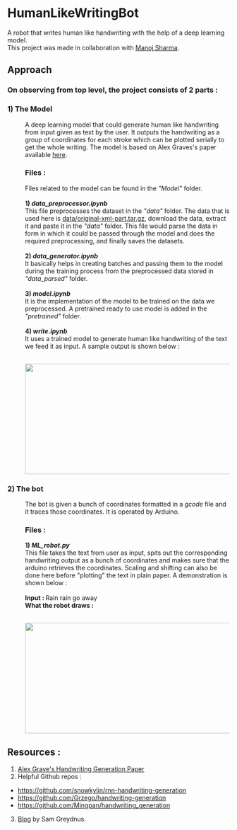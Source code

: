# HumanLikeWritingBot
A robot that writes human like handwriting with the help of a deep learning model.<br>
This project was made in collaboration with [Manoj Sharma](https://github.com/manojsharma221). <br>

## Approach
### On observing from top level, the project consists of 2 parts :

### 1) The Model
<dl>
  <dd>A deep learning model that could generate human like handwriting from input given as text by the user. It outputs the handwriting as a group of coordinates for each stroke which can be plotted serially to get the whole writing. The model is based on Alex Graves's paper available <a href="https://arxiv.org/abs/1308.0850">here</a>. 
<h3>Files : </h3>
  <p>Files related to the model can be found in the <i>"Model"</i> folder.<br><br>
    <b>1)<i> data_preprocessor.ipynb </i></b><br>
    This file preprocesses the dataset in the <i>"data"</i> folder. The data that is used here is <a href="http://www.fki.inf.unibe.ch/databases/iam-on-line-handwriting-database/download-the-iam-on-line-handwriting-database">data/original-xml-part.tar.gz</a>, download the data, extract it and paste it in the <i>"data"</i> folder. This file would parse the data in form in which it could be passed through the model and does the required preprocessing, and finally saves the datasets.<br><br>
    <b>2)<i> data_generator.ipynb </i></b><br>
    It basically helps in creating batches and passing them to the model during the training process from the preprocessed data stored in <i>"data_parsed"</i> folder.<br><br>
    <b>3)<i> model.ipynb </i></b><br>
    It is the implementation of the model to be trained on the data we preprocessed. A pretrained ready to use model is added in the <i>"pretrained"</i> folder.<br><br>
    <b>4)<i> write.ipynb </i></b><br>
    It uses a trained model to generate human like handwriting of the text we feed it as input. A sample output is shown below :<br><br>
    <p align="center">
      <img width="540" height="250" src="https://user-images.githubusercontent.com/38986305/65377344-59d1c380-dcc8-11e9-9e2d-a269ad34d34f.gif">
    </p>
  </dd></dl>
    
### 2) The bot
<dl><dd>
  The bot is given a bunch of coordinates formatted in a <i>gcode</i> file and it traces those coordinates. It is operated by Arduino.
  <h3>Files : </h3>
    <b>1)<i> ML_robot.py </i></b><br>
    This file takes the text from user as input, spits out the corresponding handwriting output as a bunch of coordinates and makes sure that the arduino retrieves the coordinates. Scaling and shifting can also be done here before "plotting" the text in plain paper. A demonstration is shown below :<br><br>
  <b> Input : </b> Rain rain go away<br>
  <b> What the robot draws : </b><br><br>
  <p align="center">
      <img width="540" height="250" src="https://user-images.githubusercontent.com/38986305/65377515-c77eef00-dcca-11e9-8f0f-d27d77c5cdc7.gif">
    </p>
</dd></dl>

## Resources :
1) <a href="https://arxiv.org/abs/1308.0850">Alex Grave's Handwriting Generation Paper</a><br>
2) Helpful Github repos : <br>
* https://github.com/snowkylin/rnn-handwriting-generation <br>
* https://github.com/Grzego/handwriting-generation <br>
* https://github.com/Mingpan/handwriting_generation <br>
3) <a href="https://greydanus.github.io/2016/08/21/handwriting/">Blog</a> by Sam Greydnus.
